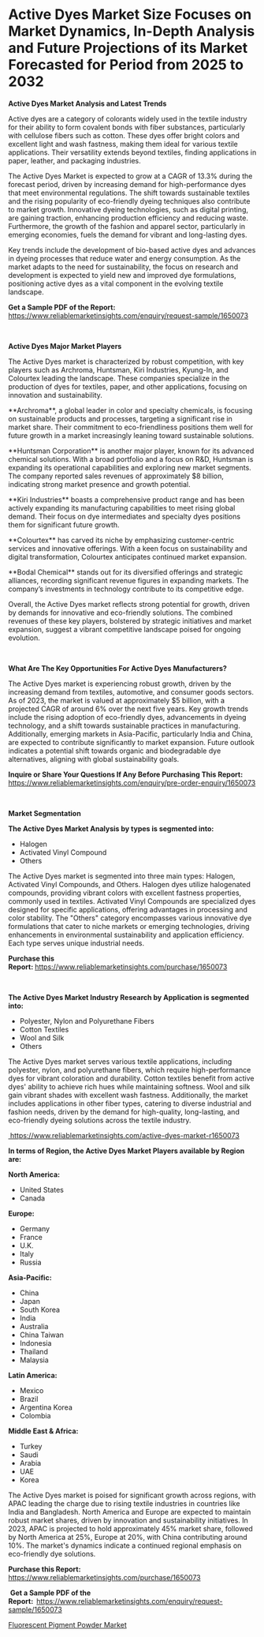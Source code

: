 <p><h1>Active Dyes Market Size Focuses on Market Dynamics, In-Depth Analysis and Future Projections of its Market Forecasted for Period from 2025 to 2032</h1></p><p><strong>Active Dyes Market Analysis and Latest Trends</strong></p>
<p><p>Active dyes are a category of colorants widely used in the textile industry for their ability to form covalent bonds with fiber substances, particularly with cellulose fibers such as cotton. These dyes offer bright colors and excellent light and wash fastness, making them ideal for various textile applications. Their versatility extends beyond textiles, finding applications in paper, leather, and packaging industries.</p><p>The Active Dyes Market is expected to grow at a CAGR of 13.3% during the forecast period, driven by increasing demand for high-performance dyes that meet environmental regulations. The shift towards sustainable textiles and the rising popularity of eco-friendly dyeing techniques also contribute to market growth. Innovative dyeing technologies, such as digital printing, are gaining traction, enhancing production efficiency and reducing waste. Furthermore, the growth of the fashion and apparel sector, particularly in emerging economies, fuels the demand for vibrant and long-lasting dyes. </p><p>Key trends include the development of bio-based active dyes and advances in dyeing processes that reduce water and energy consumption. As the market adapts to the need for sustainability, the focus on research and development is expected to yield new and improved dye formulations, positioning active dyes as a vital component in the evolving textile landscape.</p></p>
<p><strong>Get a Sample PDF of the Report:&nbsp;</strong> <a href="https://www.reliablemarketinsights.com/enquiry/request-sample/1650073?utm_campaign=2891&utm_medium=2&utm_source=Github&utm_content=ia&utm_term=31032025&utm_id=active-dyes">https://www.reliablemarketinsights.com/enquiry/request-sample/1650073</a></p>
<p>&nbsp;</p>
<p><strong>Active Dyes Major Market Players</strong></p>
<p><p>The Active Dyes market is characterized by robust competition, with key players such as Archroma, Huntsman, Kiri Industries, Kyung-In, and Colourtex leading the landscape. These companies specialize in the production of dyes for textiles, paper, and other applications, focusing on innovation and sustainability.</p><p>**Archroma**, a global leader in color and specialty chemicals, is focusing on sustainable products and processes, targeting a significant rise in market share. Their commitment to eco-friendliness positions them well for future growth in a market increasingly leaning toward sustainable solutions.</p><p>**Huntsman Corporation** is another major player, known for its advanced chemical solutions. With a broad portfolio and a focus on R&D, Huntsman is expanding its operational capabilities and exploring new market segments. The company reported sales revenues of approximately $8 billion, indicating strong market presence and growth potential.</p><p>**Kiri Industries** boasts a comprehensive product range and has been actively expanding its manufacturing capabilities to meet rising global demand. Their focus on dye intermediates and specialty dyes positions them for significant future growth.</p><p>**Colourtex** has carved its niche by emphasizing customer-centric services and innovative offerings. With a keen focus on sustainability and digital transformation, Colourtex anticipates continued market expansion.</p><p>**Bodal Chemical** stands out for its diversified offerings and strategic alliances, recording significant revenue figures in expanding markets. The company’s investments in technology contribute to its competitive edge.</p><p>Overall, the Active Dyes market reflects strong potential for growth, driven by demands for innovative and eco-friendly solutions. The combined revenues of these key players, bolstered by strategic initiatives and market expansion, suggest a vibrant competitive landscape poised for ongoing evolution.</p></p>
<p>&nbsp;</p>
<p><strong>What Are The Key Opportunities For Active Dyes Manufacturers?</strong></p>
<p><p>The Active Dyes market is experiencing robust growth, driven by the increasing demand from textiles, automotive, and consumer goods sectors. As of 2023, the market is valued at approximately $5 billion, with a projected CAGR of around 6% over the next five years. Key growth trends include the rising adoption of eco-friendly dyes, advancements in dyeing technology, and a shift towards sustainable practices in manufacturing. Additionally, emerging markets in Asia-Pacific, particularly India and China, are expected to contribute significantly to market expansion. Future outlook indicates a potential shift towards organic and biodegradable dye alternatives, aligning with global sustainability goals.</p></p>
<p><strong>Inquire or Share Your Questions If Any Before Purchasing This Report:</strong> <a href="https://www.reliablemarketinsights.com/enquiry/pre-order-enquiry/1650073?utm_campaign=2891&utm_medium=2&utm_source=Github&utm_content=ia&utm_term=31032025&utm_id=active-dyes">https://www.reliablemarketinsights.com/enquiry/pre-order-enquiry/1650073</a></p>
<p>&nbsp;</p>
<p><strong>Market Segmentation</strong></p>
<p><strong>The Active Dyes Market Analysis by types is segmented into:</strong></p>
<p><ul><li>Halogen</li><li>Activated Vinyl Compound</li><li>Others</li></ul></p>
<p><p>The Active Dyes market is segmented into three main types: Halogen, Activated Vinyl Compounds, and Others. Halogen dyes utilize halogenated compounds, providing vibrant colors with excellent fastness properties, commonly used in textiles. Activated Vinyl Compounds are specialized dyes designed for specific applications, offering advantages in processing and color stability. The "Others" category encompasses various innovative dye formulations that cater to niche markets or emerging technologies, driving enhancements in environmental sustainability and application efficiency. Each type serves unique industrial needs.</p></p>
<p><strong>Purchase this Report:&nbsp;</strong><a href="https://www.reliablemarketinsights.com/purchase/1650073?utm_campaign=2891&utm_medium=2&utm_source=Github&utm_content=ia&utm_term=31032025&utm_id=active-dyes">https://www.reliablemarketinsights.com/purchase/1650073</a></p>
<p>&nbsp;</p>
<p><strong>The Active Dyes Market Industry Research by Application is segmented into:</strong></p>
<p><ul><li>Polyester, Nylon and Polyurethane Fibers</li><li>Cotton Textiles</li><li>Wool and Silk</li><li>Others</li></ul></p>
<p><p>The Active Dyes market serves various textile applications, including polyester, nylon, and polyurethane fibers, which require high-performance dyes for vibrant coloration and durability. Cotton textiles benefit from active dyes' ability to achieve rich hues while maintaining softness. Wool and silk gain vibrant shades with excellent wash fastness. Additionally, the market includes applications in other fiber types, catering to diverse industrial and fashion needs, driven by the demand for high-quality, long-lasting, and eco-friendly dyeing solutions across the textile industry.</p></p>
<p><a href="https://www.reliablemarketinsights.com/active-dyes-market-r1650073?utm_campaign=2891&utm_medium=2&utm_source=Github&utm_content=ia&utm_term=31032025&utm_id=active-dyes">&nbsp;https://www.reliablemarketinsights.com/active-dyes-market-r1650073</a></p>
<p><strong>In terms of Region, the Active Dyes Market Players available by Region are:</strong></p>
<p>
    <p> <strong> North America: </strong>
        <ul>
            <li>United States</li>
            <li>Canada</li>
        </ul>
        </p> 
    <p> <strong> Europe: </strong>
        <ul>
            <li>Germany</li>
            <li>France</li>
            <li>U.K.</li>
            <li>Italy</li>
            <li>Russia</li>
        </ul>
        </p> 
    <p> <strong> Asia-Pacific: </strong>
        <ul>
            <li>China</li>
            <li>Japan</li>
            <li>South Korea</li>
            <li>India</li>
            <li>Australia</li>
            <li>China Taiwan</li>
            <li>Indonesia</li>
            <li>Thailand</li>
            <li>Malaysia</li>
        </ul>
        </p> 
    <p> <strong> Latin America: </strong>
        <ul>
            <li>Mexico</li>
            <li>Brazil</li>
            <li>Argentina Korea</li>
            <li>Colombia</li>
        </ul>
        </p> 
    <p> <strong> Middle East & Africa: </strong>
        <ul>
            <li>Turkey</li>
            <li>Saudi</li>
            <li>Arabia</li>
            <li>UAE</li>
            <li>Korea</li>
        </ul>
    </p>
    </p>
<p><p>The Active Dyes market is poised for significant growth across regions, with APAC leading the charge due to rising textile industries in countries like India and Bangladesh. North America and Europe are expected to maintain robust market shares, driven by innovation and sustainability initiatives. In 2023, APAC is projected to hold approximately 45% market share, followed by North America at 25%, Europe at 20%, with China contributing around 10%. The market's dynamics indicate a continued regional emphasis on eco-friendly dye solutions.</p></p>
<p><strong>Purchase this Report: </strong><a href="https://www.reliablemarketinsights.com/purchase/1650073?utm_campaign=2891&utm_medium=2&utm_source=Github&utm_content=ia&utm_term=31032025&utm_id=active-dyes">https://www.reliablemarketinsights.com/purchase/1650073</a></p>
<p>&nbsp;<strong>Get a Sample PDF of the Report:&nbsp;&nbsp;</strong><a href="https://www.reliablemarketinsights.com/enquiry/request-sample/1650073?utm_campaign=2891&utm_medium=2&utm_source=Github&utm_content=ia&utm_term=31032025&utm_id=active-dyes">https://www.reliablemarketinsights.com/enquiry/request-sample/1650073</a></p>
<p><strong></strong></p>
<p><p><a href="https://github.com/hunanuzmez/Market-Research-Report-List-1/blob/main/fluorescent-pigment-powder-market.md?utm_campaign=2891&utm_medium=2&utm_source=Github&utm_content=ia&utm_term=31032025&utm_id=active-dyes">Fluorescent Pigment Powder Market</a></p></p>